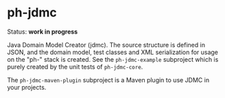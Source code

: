 # ph-jdmc

Status: **work in progress**

Java Domain Model Creator (jdmc).
The source structure is defined in JSON, and the domain model, test classes and XML serialization for usage on the "ph-" stack is created.
See the `ph-jdmc-example` subproject which is purely created by the unit tests of `ph-jdmc-core`.

The `ph-jdmc-maven-plugin` subproject is a Maven plugin to use JDMC in your projects.
